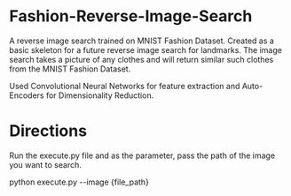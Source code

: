 # Fashion-Reverse-Image-Search

A reverse image search trained on MNIST Fashion Dataset. Created as a basic skeleton for a future reverse image search for landmarks.
The image search takes a picture of any clothes and will return similar such clothes from the MNIST Fashion Dataset.

Used Convolutional Neural Networks for feature extraction and Auto-Encoders for Dimensionality Reduction.

# Directions

Run the execute.py file and as the parameter, pass the path of the image you want to search.

python execute.py --image {file_path}
